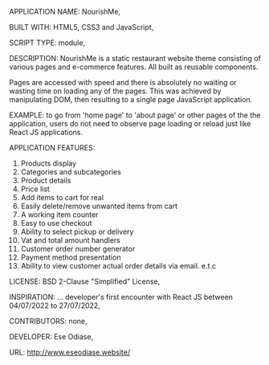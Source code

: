 APPLICATION NAME: NourishMe,

BUILT WITH: HTML5, CSS3 and JavaScript,

SCRIPT TYPE: module,

DESCRIPTION: NourishMe is a static restaurant website theme consisting of various pages and e-commerce features. All built as reusable components. 

Pages are accessed with speed and there is absolutely no waiting or wasting time on loading any of the pages. This was achieved by manipulating DOM, then resulting to a single page JavaScript application.

EXAMPLE: to go from 'home page' to 'about page' or other pages of the the application, users do not need to observe page loading or reload just like React JS applications.

APPLICATION FEATURES:
1. Products display
2. Categories and subcategories
3. Product details
4. Price list
5. Add items to cart for real
6. Easily delete/remove unwanted items from cart
7. A working item counter
8. Easy to use checkout
9. Ability to select pickup or delivery
10. Vat and total amount handlers
11. Customer order number generator
12. Payment method presentation
13. Ability to view customer actual order details via email. e.t.c

LICENSE: BSD 2-Clause "Simplified" License,

INSPIRATION: ... developer's first encounter with React JS between 04/07/2022 to 27/07/2022,

CONTRIBUTORS: none,

DEVELOPER: Ese Odiase,

URL: http://www.eseodiase.website/
